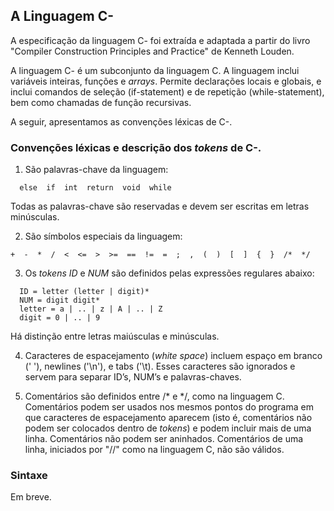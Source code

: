 ## A Linguagem C-

A especificação da linguagem C- foi extraída e adaptada a partir do livro "Compiler Construction Principles and Practice" de Kenneth Louden. 

A linguagem C- é um subconjunto da linguagem C.
A linguagem inclui variáveis inteiras, funções e _arrays_. Permite declarações locais e globais, e inclui comandos de seleção (if-statement) e de repetição (while-statement), bem como chamadas de função recursivas.

A seguir, apresentamos as convenções léxicas de C-.

### Convenções léxicas e descrição dos _tokens_  de C-.

1. São palavras-chave da linguagem: 

```
  else  if  int  return  void  while
```

Todas as palavras-chave são reservadas e devem ser escritas em letras minúsculas.

2. São símbolos especiais da linguagem:

``` 
+  -  *  /  <  <=  >  >=  ==  !=  =  ;  ,  (  )  [  ]  {  }  /*  */
```

3. Os _tokens_ *ID* e *NUM* são definidos pelas expressões regulares abaixo:

```
  ID = letter (letter | digit)*
  NUM = digit digit*
  letter = a | .. | z | A | .. | Z
  digit = 0 | .. | 9 
```

Há distinção entre letras maiúsculas e minúsculas.

4. Caracteres de espacejamento (_white space_) incluem  espaço em branco (' '), newlines ('\n'), e tabs ('\t). Esses caracteres são ignorados e servem para separar ID’s, NUM’s e palavras-chaves.

5. Comentários são definidos entre /* e */, 
como na linguagem C. Comentários podem ser usados nos mesmos pontos do programa em que caracteres de espacejamento aparecem 
(isto é, comentários não podem ser colocados dentro de _tokens_) e podem incluir mais de uma linha.
Comentários não podem ser aninhados. Comentários de uma linha, iniciados por "//" como na linguagem C,
não são válidos.


### Sintaxe

Em breve.


